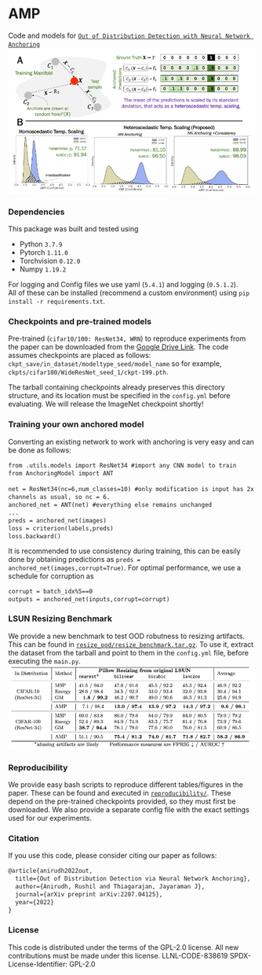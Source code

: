 # AMP
Code and models for [`Out of Distribution Detection with Neural Network Anchoring`](https://arxiv.org/abs/2207.04125)
<img src=figs/teaser.png width="800">

### Dependencies
This package was built and tested using
* Python `3.7.9`
* Pytorch `1.11.0`
* Torchvision `0.12.0`
* Numpy `1.19.2`

For logging and Config files we use yaml (`5.4.1`) and logging (`0.5.1.2`).  
All of these can be installed (recommend a custom environment) using `pip install -r requirements.txt`.

### Checkpoints and pre-trained models
Pre-trained (`cifar10/100: ResNet34, WRN`) to reproduce experiments from the paper can be downloaded from the [Google Drive Link](https://drive.google.com/drive/folders/1Pdh693qjUsF_BUtfIQtKpV-QNVyVEA_H). The code assumes checkpoints are placed as follows: `ckpt_save/in_dataset/modeltype_seed/model_name` so for example, `ckpts/cifar100/WideResNet_seed_1/ckpt-199.pth`. 

The tarball containing checkpoints already preserves this directory structure, and its location must be specified in the `config.yml` before evaluating. We will release the ImageNet checkpoint shortly!


### Training your own anchored model
Converting an existing network to work with anchoring is very easy and can be done as follows:
```
from .utils.models import ResNet34 #import any CNN model to train
from AnchoringModel import ANT

net = ResNet34(nc=6,num_classes=10) #only modification is input has 2x channels as usual, so nc = 6.
anchored_net = ANT(net) #everything else remains unchanged
...
preds = anchored_net(images)
loss = criterion(labels,preds)
loss.backward()
```

It is recommended to use consistency during training, this can be easily done by obtaining predictions as `preds = anchored_net(images,corrupt=True)`. For optimal performance, we use a schedule for corruption as
```
corrupt = batch_idx%5==0
outputs = anchored_net(inputs,corrupt=corrupt)
```

### LSUN Resizing Benchmark
We provide a new benchmark to test OOD robutness to resizing artifacts. This can be found in  [`resize_ood/resize_benchmark.tar.gz`](resize_ood/). To use it, extract the dataset from the tarball and point to them in the `config.yml` file, before executing the `main.py`.
<img src=figs/table7.png width="750">

### Reproducibility
We provide easy bash scripts to reproduce different tables/figures in the paper. These can be found and executed in [`reproducibility/`](reproducibility/). These depend on the pre-trained checkpoints provided, so they must first be downloaded. We also provide a separate config file with the exact settings used for our experiments.


### Citation
If you use this code, please consider citing our paper as follows:
```
@article{anirudh2022out,
  title={Out of Distribution Detection via Neural Network Anchoring},
  author={Anirudh, Rushil and Thiagarajan, Jayaraman J},
  journal={arXiv preprint arXiv:2207.04125},
  year={2022}
}

```
### License
This code is distributed under the terms of the GPL-2.0 license. All new contributions must be made under this license.
LLNL-CODE-838619
SPDX-License-Identifier: GPL-2.0
